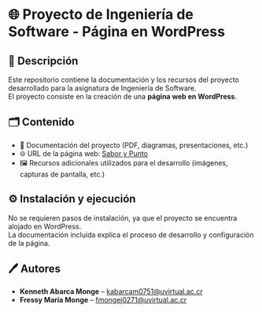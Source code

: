 # 🌐 Proyecto de Ingeniería de Software - Página en WordPress

## 📄 Descripción
Este repositorio contiene la documentación y los recursos del proyecto desarrollado para la asignatura de Ingeniería de Software.  
El proyecto consiste en la creación de una **página web en WordPress**.

## 🗂 Contenido
- 📑 Documentación del proyecto (PDF, diagramas, presentaciones, etc.)  
- 🌐 URL de la página web: [Sabor y Punto](https://saborypunto14.wordpress.com/)  
- 🖼 Recursos adicionales utilizados para el desarrollo (imágenes, capturas de pantalla, etc.)

## ⚙️ Instalación y ejecución
No se requieren pasos de instalación, ya que el proyecto se encuentra alojado en WordPress.  
La documentación incluida explica el proceso de desarrollo y configuración de la página.

## 🖊 Autores
- **Kenneth Abarca Monge** – kabarcam0751@uvirtual.ac.cr  
- **Fressy María Monge** – fmongej0271@uvirtual.ac.cr
